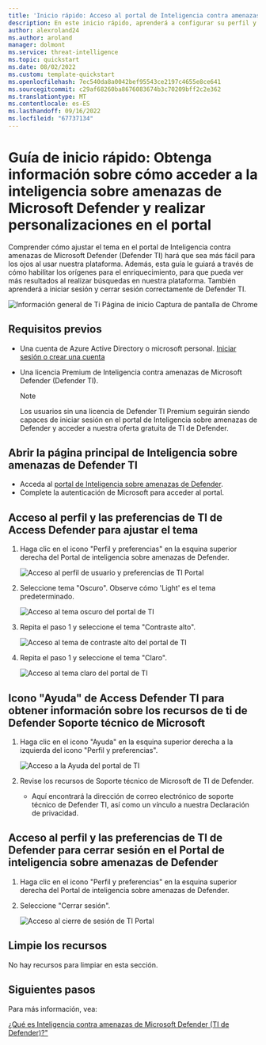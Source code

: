 ```yaml
---
title: 'Inicio rápido: Acceso al portal de Inteligencia contra amenazas de Microsoft Defender (TI de Defender)'
description: En este inicio rápido, aprenderá a configurar su perfil y preferencias y a acceder a los recursos de ayuda de TI de Defender mediante Inteligencia contra amenazas de Microsoft Defender (TI de Defender).
author: alexroland24
ms.author: aroland
manager: dolmont
ms.service: threat-intelligence
ms.topic: quickstart
ms.date: 08/02/2022
ms.custom: template-quickstart
ms.openlocfilehash: 7ec540da8a0042bef95543ce2197c4655e8ce641
ms.sourcegitcommit: c29af68260ba8676083674b3c70209bff2c2e362
ms.translationtype: MT
ms.contentlocale: es-ES
ms.lasthandoff: 09/16/2022
ms.locfileid: "67737134"
---
```

# <a name="quickstart-learn-how-to-access-microsoft-defender-threat-intelligence-and-make-customizations-in-your-portal"></a>Guía de inicio rápido: Obtenga información sobre cómo acceder a la inteligencia sobre amenazas de Microsoft Defender y realizar personalizaciones en el portal

Comprender cómo ajustar el tema en el portal de Inteligencia contra amenazas de Microsoft Defender (Defender TI) hará que sea más fácil para los ojos al usar nuestra plataforma. Además, esta guía le guiará a través de cómo habilitar los orígenes para el enriquecimiento, para que pueda ver más resultados al realizar búsquedas en nuestra plataforma. También aprenderá a iniciar sesión y cerrar sesión correctamente de Defender TI.

![Información general de Ti Página de inicio Captura de pantalla de Chrome](media/tiOverviewHomePageChromeScreenshot.png)

## <a name="prerequisites"></a>Requisitos previos

- Una cuenta de Azure Active Directory o microsoft personal. [Iniciar sesión o crear una cuenta](https://signup.microsoft.com/)
- Una licencia Premium de Inteligencia contra amenazas de Microsoft Defender (Defender TI).

    > [!NOTE]
    > Los usuarios sin una licencia de Defender TI Premium seguirán siendo capaces de iniciar sesión en el portal de Inteligencia sobre amenazas de Defender y acceder a nuestra oferta gratuita de TI de Defender.

## <a name="open-defender-tis-threat-intelligence-home-page"></a>Abrir la página principal de Inteligencia sobre amenazas de Defender TI

- Acceda al [portal de Inteligencia sobre amenazas de Defender](https://ti.defender.microsoft.com/).
- Complete la autenticación de Microsoft para acceder al portal.

## <a name="access-defender-tis-profile-and-preferences-to-adjust-your-theme"></a>Acceso al perfil y las preferencias de TI de Access Defender para ajustar el tema

1. Haga clic en el icono "Perfil y preferencias" en la esquina superior derecha del Portal de inteligencia sobre amenazas de Defender.

    ![Acceso al perfil de usuario y preferencias de TI Portal](media/accessingTiPortalUserProfileandPreferences.png)

2. Seleccione tema "Oscuro". Observe cómo 'Light' es el tema predeterminado.

    ![Acceso al tema oscuro del portal de TI](media/accessingTiPortalDarkTheme.png)

3. Repita el paso 1 y seleccione el tema "Contraste alto".

    ![Acceso al tema de contraste alto del portal de TI](media/accessingTiPortalHighContrastTheme.png)

4. Repita el paso 1 y seleccione el tema "Claro".

    ![Acceso al tema claro del portal de TI](media/accessingTiPortalLightTheme.png)

## <a name="access-defender-tis-help-icon-to-learn-about-your-defender-ti-microsoft-support-resources"></a>Icono "Ayuda" de Access Defender TI para obtener información sobre los recursos de ti de Defender Soporte técnico de Microsoft

1. Haga clic en el icono "Ayuda" en la esquina superior derecha a la izquierda del icono "Perfil y preferencias".

    ![Acceso a la Ayuda del portal de TI](media/accessingTiPortalHelp.png)

2. Revise los recursos de Soporte técnico de Microsoft de TI de Defender.

      - Aquí encontrará la dirección de correo electrónico de soporte técnico de Defender TI, así como un vínculo a nuestra Declaración de privacidad.

## <a name="access-defender-tis-profile-and-preferences-to-logout-of-the-defender-threat-intelligence-portal"></a>Acceso al perfil y las preferencias de TI de Defender para cerrar sesión en el Portal de inteligencia sobre amenazas de Defender

1. Haga clic en el icono "Perfil y preferencias" en la esquina superior derecha del Portal de inteligencia sobre amenazas de Defender.

2. Seleccione "Cerrar sesión".

    ![Acceso al cierre de sesión de TI Portal](media/accessingTiPortalLogout.png)

## <a name="clean-up-resources"></a>Limpie los recursos
No hay recursos para limpiar en esta sección.

## <a name="next-steps"></a>Siguientes pasos

Para más información, vea:

[¿Qué es Inteligencia contra amenazas de Microsoft Defender (TI de Defender)?"](index.md)
